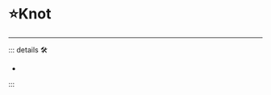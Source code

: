 # ⭐<labor>Knot</labor>

---

<!-- =================================================== -->
<!-- =================================================== -->
<!-- =================================================== -->
<!-- =================================================== -->
<!-- =================================================== -->
::: details 🛠

-

:::